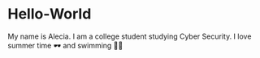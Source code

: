 # Hello-World
My name is Alecia. I am a college student studying Cyber Security. I love summer time 🕶️ and swimming 🏊‍♀️

